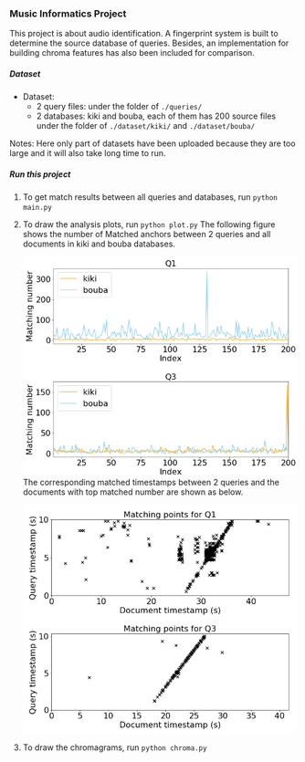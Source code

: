 ### Music Informatics Project
This project is about audio identification. A fingerprint system is built to determine the source database of queries. Besides, an implementation for building chroma features has also been included for comparison.
##### Dataset
- Dataset: 
  - 2 query files: under the folder of `./queries/`
  - 2 databases: kiki and bouba, each of them has 200 source files under the folder of `./dataset/kiki/` and `./dataset/bouba/`

Notes: Here only part of datasets have been uploaded because they are too large and it will also take long time to run.

##### Run this project
1. To get match results between all queries and databases, run `python main.py`
2. To draw the analysis plots, run `python plot.py`
   The following figure shows the number of Matched anchors between 2 queries and all documents in kiki and bouba databases.
   
   ![matched results](./graphs/match_result.png)
   The corresponding matched timestamps between 2 queries and the documents with top matched number are shown as below.
   
   ![matched points](./graphs/matched_points.png)
3. To draw the chromagrams, run `python chroma.py`
